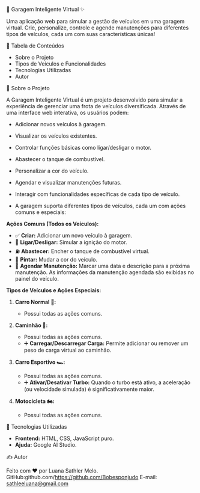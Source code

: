 🚗 Garagem Inteligente Virtual ✨

Uma aplicação web para simular a gestão de veículos em uma garagem virtual. Crie, personalize, controle e agende manutenções para diferentes tipos de veículos, cada um com suas características únicas!

📝 Tabela de Conteúdos

*  Sobre o Projeto
*  Tipos de Veículos e Funcionalidades
*  Tecnologias Utilizadas
*  Autor

📖 Sobre o Projeto

A Garagem Inteligente Virtual é um projeto desenvolvido para simular a experiência de gerenciar uma frota de veículos diversificada. Através de uma interface web interativa, os usuários podem:

*   Adicionar novos veículos à garagem.
*   Visualizar os veículos existentes.
*   Controlar funções básicas como ligar/desligar o motor.
*   Abastecer o tanque de combustível.
*   Personalizar a cor do veículo.
*   Agendar e visualizar manutenções futuras.
*   Interagir com funcionalidades específicas de cada tipo de veículo.

*   A garagem suporta diferentes tipos de veículos, cada um com ações comuns e especiais:

**Ações Comuns (Todos os Veículos):**

*   ✅ **Criar:** Adicionar um novo veículo à garagem.
*   🔑 **Ligar/Desligar:** Simular a ignição do motor.
*   ⛽ **Abastecer:** Encher o tanque de combustível virtual.
*   🎨 **Pintar:** Mudar a cor do veículo.
*   🔧 **Agendar Manutenção:** Marcar uma data e descrição para a próxima manutenção. As informações da manutenção agendada são exibidas no painel do veículo.

**Tipos de Veículos e Ações Especiais:**

1.  **Carro Normal 🚙:**
    *   Possui todas as ações comuns.

2.  **Caminhão 🚚:**
    *   Possui todas as ações comuns.
    *   ➕ **Carregar/Descarregar Carga:** Permite adicionar ou remover um peso de carga virtual ao caminhão.

3.  **Carro Esportivo 🏎️:**
    *   Possui todas as ações comuns.
    *   ➕ **Ativar/Desativar Turbo:** Quando o turbo está ativo, a aceleração (ou velocidade simulada) é significativamente maior.

4.  **Motocicleta 🏍️:**
    *   Possui todas as ações comuns.
  

🚀 Tecnologias Utilizadas

*   **Frontend:** HTML, CSS, JavaScript puro.
*   **Ajuda:** Google AI Studio.

  ✍️ Autor

Feito com ❤️ por Luana Sathler Melo.
GitHub:github.com/https://github.com/Bobesponjudo
E-mail: sathleeluana@gmail.com
